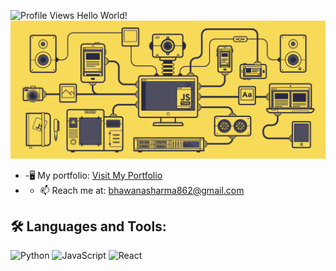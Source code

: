 ![Profile Views](https://komarev.com/ghpvc/?username=Bhawana874&label=Profile%20views&color=0e75b6&style=flat)
Hello World!
![](213910845-af37a709-8995-40d6-be59-724526e3c3d7.gif)
- -🖥️ My portfolio: [Visit My Portfolio](https://portfolio-xi-eosin-98.vercel.app/)
- - 📫 Reach me at: [bhawanasharma862@gmail.com](mailto:bhawanasharma862@gmail.com)
## 🛠️ Languages and Tools:
![Python](https://img.shields.io/badge/-Python-333?style=flat&logo=python)
![JavaScript](https://img.shields.io/badge/-JavaScript-F7DF1E?style=flat&logo=javascript&logoColor=black)
![React](https://img.shields.io/badge/-React-20232A?style=flat&logo=react)


